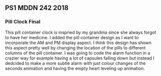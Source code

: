 ## PS1 MDDN 242 2018

### Pill Clock Final

This pill container clock is inspried by my grandma since she always forgot to have her medicine. I added the pill container design as I want to incorporate the AM and PM display aspect. I think this design has shown this aspect pretty well by changing the location of the pills to different columns of the pill container. I was going to code the alarm function in a crazier way for example having a lot of capsules falling down but instead I dedcided to make a more subtle alarm with just colour changes of the seconds animation and having the empty heart leveling up animation.




